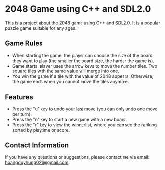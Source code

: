 

# 2048 Game using C++ and SDL2.0

This is a project about the 2048 game using C++ and SDL2.0. It is a popular puzzle game suitable for any ages.

## Game Rules

- When starting the game, the player can choose the size of the board they want to play (the smaller the board size, the harder the game is).
- Game starts, player uses the arrow keys to move the number tiles. Two square tiles with the same value will merge into one.
- You win the game if a tile with the value of 2048 appears. Otherwise, the game ends when you cannot move the tiles anymore.

## Features

- Press the "u" key to undo your last move (you can only undo one move per turn).
- Press the "n" key to start a new game with a new board.
- Press the "r" key to view the winnerlist, where you can see the ranking sorted by playtime or score.

## Contact Information

If you have any questions or suggestions, please contact me via email: hoangduyhung021@gmail.com.
